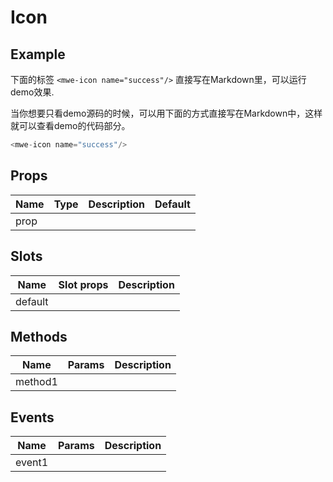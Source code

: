 # Icon

## Example

下面的标签 `<mwe-icon name="success"/>` 直接写在Markdown里，可以运行demo效果.

<mwe-icon name="success"/>

当你想要只看demo源码的时候，可以用下面的方式直接写在Markdown中，这样就可以查看demo的代码部分。

``` js
<mwe-icon name="success"/>
```

## Props
Name | Type   | Description | Default
---- | :----: | ----------- | -----
prop |        |             | 

## Slots
Name     | Slot props       | Description
-------- | -----------      | -----
default  |                  | 

## Methods
Name             | Params            | Description
---------------- | ----------------- | -------------------
method1          |                   |

## Events
Name             | Params            | Description
---------------- | ----------------- | -------------------
event1           |                   |